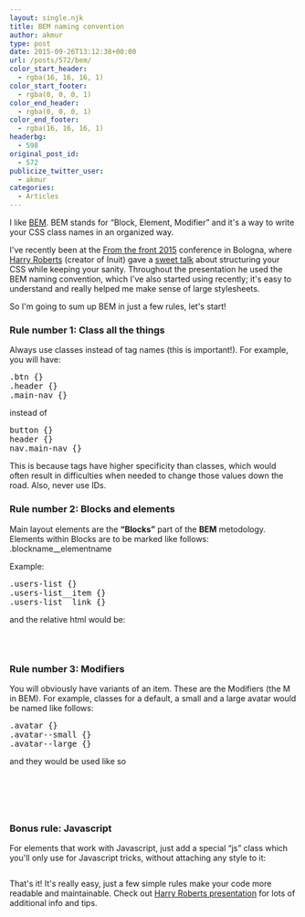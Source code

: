 ```yaml
---
layout: single.njk
title: BEM naming convention
author: akmur
type: post
date: 2015-09-26T13:12:38+00:00
url: /posts/572/bem/
color_start_header:
  - rgba(16, 16, 16, 1)
color_start_footer:
  - rgba(0, 0, 0, 1)
color_end_header:
  - rgba(0, 0, 0, 1)
color_end_footer:
  - rgba(16, 16, 16, 1)
headerbg:
  - 598
original_post_id:
  - 572
publicize_twitter_user:
  - akmur
categories:
  - Articles
---
```


I like [BEM][1]. BEM stands for &#8220;Block, Element, Modifier&#8221; and it's a way to write your CSS class names in an organized way.

I've recently been at the [From the front 2015][2] conference in Bologna, where [Harry Roberts][3] (creator of Inuit) gave a [sweet talk][4] about structuring your CSS while keeping your sanity. Throughout the presentation he used the BEM naming convention, which I've also started using recently; it's easy to understand and really helped me make sense of large stylesheets.

So I'm going to sum up BEM in just a few rules, let's start!

### Rule number 1: Class all the things

Always use classes instead of tag names (this is important!). For example, you will have:

<pre>.btn {}
.header {}
.main-nav {}
</pre>

instead of

<pre>button {}
header {}
nav.main-nav {}
</pre>

This is because tags have higher specificity than classes, which would often result in difficulties when needed to change those values down the road. Also, never use IDs.

### Rule number 2: Blocks and elements

Main layout elements are the **&#8220;Blocks&#8221;** part of the **BEM** metodology.
Elements within Blocks are to be marked like follows: .blockname\_\_elementname

Example:

<pre>.users-list {}
.users-list__item {}
.users-list__link {}
</pre>

and the relative html would be:

<pre></pre>

&nbsp;

### Rule number 3: Modifiers

You will obviously have variants of an item. These are the Modifiers (the M in BEM). For example, classes for a default, a small and a large avatar would be named like follows:

<pre>.avatar {}
.avatar--small {}
.avatar--large {}
</pre>

and they would be used like so

<pre></pre>

&nbsp;

<div class="avatar avatar--large">
</div>

&nbsp;

### Bonus rule: Javascript

For elements that work with Javascript, just add a special &#8220;js&#8221; class which you'll only use for Javascript tricks, without attaching any style to it:

<pre></pre>

<div class="item -js-cool-trick">
</div>

That's it! It's really easy, just a few simple rules make your code more readable and maintainable. Check out <a title="undefined" href="https://speakerdeck.com/csswizardry/css-for-software-engineers-for-css-developers" target="">Harry Roberts presentation</a> for lots of additional info and tips.

[1]: https://en.bem.info/
[2]: http://2015.fromthefront.it/
[3]: http://csswizardry.com/
[4]: https://speakerdeck.com/csswizardry/css-for-software-engineers-for-css-developers
